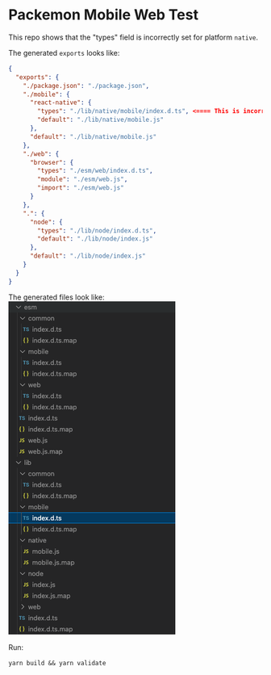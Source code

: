 # Packemon Mobile Web Test

This repo shows that the "types" field is incorrectly set for platform `native`.

The generated `exports` looks like:

```json
{
  "exports": {
    "./package.json": "./package.json",
    "./mobile": {
      "react-native": {
        "types": "./lib/native/mobile/index.d.ts", <==== This is incorrect
        "default": "./lib/native/mobile.js"
      },
      "default": "./lib/native/mobile.js"
    },
    "./web": {
      "browser": {
        "types": "./esm/web/index.d.ts",
        "module": "./esm/web.js",
        "import": "./esm/web.js"
      }
    },
    ".": {
      "node": {
        "types": "./lib/node/index.d.ts",
        "default": "./lib/node/index.js"
      },
      "default": "./lib/node/index.js"
    }
  }
}
```

The generated files look like:
![Directory Structure](./screenshots/directory.png)

Run:
```shell
yarn build && yarn validate
```
